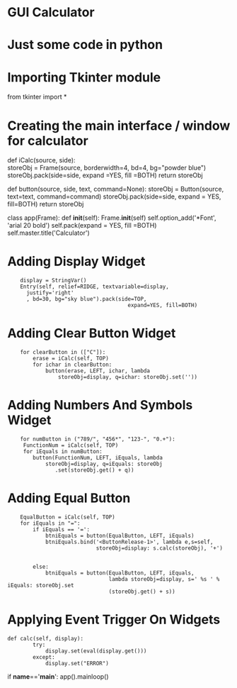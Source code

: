 # GUI Calculator
# Just some code in python

# Importing Tkinter module
from tkinter import *
 
# Creating the main interface / window for calculator
def iCalc(source, side):                                
    storeObj = Frame(source, borderwidth=4, bd=4, bg="powder blue")
    storeObj.pack(side=side, expand =YES, fill =BOTH)
    return storeObj
 
def button(source, side, text, command=None):
    storeObj = Button(source, text=text, command=command)
    storeObj.pack(side=side, expand = YES, fill=BOTH)
    return storeObj
 
class app(Frame):
    def __init__(self):
        Frame.__init__(self)
        self.option_add('*Font', 'arial 20 bold')
        self.pack(expand = YES, fill =BOTH)
        self.master.title('Calculator')

# Adding Display Widget
        display = StringVar()
        Entry(self, relief=RIDGE, textvariable=display,
          justify='right'
          , bd=30, bg="sky blue").pack(side=TOP,
                                          expand=YES, fill=BOTH)

# Adding Clear Button Widget 
        for clearButton in (["C"]):
            erase = iCalc(self, TOP)
            for ichar in clearButton:
                button(erase, LEFT, ichar, lambda
                    storeObj=display, q=ichar: storeObj.set(''))

# Adding Numbers And Symbols Widget 
        for numButton in ("789/", "456*", "123-", "0.+"):
         FunctionNum = iCalc(self, TOP)
         for iEquals in numButton:
            button(FunctionNum, LEFT, iEquals, lambda
                storeObj=display, q=iEquals: storeObj
                   .set(storeObj.get() + q))

# Adding Equal Button 
        EqualButton = iCalc(self, TOP)
        for iEquals in "=":
            if iEquals == '=':
                btniEquals = button(EqualButton, LEFT, iEquals)
                btniEquals.bind('<ButtonRelease-1>', lambda e,s=self,
                                storeObj=display: s.calc(storeObj), '+')
 
 
            else:
                btniEquals = button(EqualButton, LEFT, iEquals,
                                    lambda storeObj=display, s=' %s ' % iEquals: storeObj.set
                                    (storeObj.get() + s))

# Applying Event Trigger On Widgets 
    def calc(self, display):
            try:
                display.set(eval(display.get()))
            except:
                display.set("ERROR")
 
 
if __name__=='__main__':
 app().mainloop()
